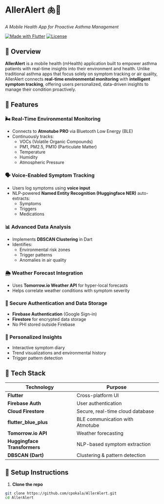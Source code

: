 # AllerAlert 🫁📱  
_A Mobile Health App for Proactive Asthma Management_

[![Made with Flutter](https://img.shields.io/badge/Made%20with-Flutter-blue.svg)](https://flutter.dev/)
[![License](https://img.shields.io/github/license/cpokala/AllerAlert)](LICENSE)

## 🌟 Overview

**AllerAlert** is a mobile health (mHealth) application built to empower asthma patients with real-time insights into their environment and health. Unlike traditional asthma apps that focus solely on symptom tracking or air quality, AllerAlert connects **real-time environmental monitoring** with **intelligent symptom tracking**, offering users personalized, data-driven insights to manage their condition proactively.

## 🚀 Features

### 🌬️ Real-Time Environmental Monitoring
- Connects to **Atmotube PRO** via Bluetooth Low Energy (BLE)
- Continuously tracks:
  - VOCs (Volatile Organic Compounds)
  - PM1, PM2.5, PM10 (Particulate Matter)
  - Temperature
  - Humidity
  - Atmospheric Pressure

### 🗣️ Voice-Enabled Symptom Tracking
- Users log symptoms using **voice input**
- NLP-powered **Named Entity Recognition (Huggingface NER)** auto-extracts:
  - Symptoms
  - Triggers
  - Medications

### 📊 Advanced Data Analysis
- Implements **DBSCAN Clustering** in Dart
- Identifies:
  - Environmental risk zones
  - Trigger patterns
  - Anomalies in air quality

### 🌦️ Weather Forecast Integration
- Uses **Tomorrow.io Weather API** for hyper-local forecasts
- Helps correlate weather conditions with symptom severity

### 🔐 Secure Authentication and Data Storage
- **Firebase Authentication** (Google Sign-in)
- **Firestore** for encrypted data storage
- No PHI stored outside Firebase

### 🧠 Personalized Insights
- Interactive symptom diary
- Trend visualizations and environmental history
- Trigger pattern detection

## 🧰 Tech Stack

| Technology | Purpose |
|------------|---------|
| **Flutter** | Cross-platform UI |
| **Firebase Auth** | User authentication |
| **Cloud Firestore** | Secure, real-time cloud database |
| **flutter_blue_plus** | BLE communication with Atmotube |
| **Tomorrow.io API** | Weather forecasting |
| **Huggingface Transformers** | NLP-based symptom extraction |
| **DBSCAN (Dart)** | Clustering & pattern detection |

## 🔧 Setup Instructions

1. **Clone the repo**  
```bash
git clone https://github.com/cpokala/AllerAlert.git
cd AllerAlert
